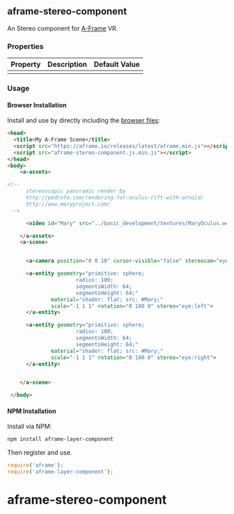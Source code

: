 ## aframe-stereo-component

An Stereo component for [A-Frame](https://aframe.io) VR.

### Properties

| Property | Description | Default Value |
| -------- | ----------- | ------------- |
|          |             |               |

### Usage

#### Browser Installation

Install and use by directly including the [browser files](dist):

```html
<head>
  <title>My A-Frame Scene</title>
  <script src="https://aframe.io/releases/latest/aframe.min.js"></script>
  <script src="aframe-stereo-component.js.min.js"></script>
</head>
<body>
    <a-assets>

<!--
      stereoscopic panoramic render by
      http://pedrofe.com/rendering-for-oculus-rift-with-arnold/
      http://www.meryproject.com/
 -->

      <video id="Mary" src="../basic_development/textures/MaryOculus.webm" loop></video>

    </a-assets>
    <a-scene>


      <a-camera position="0 0 10" cursor-visible="false" stereocam="eye:left;"></a-camera>

      <a-entity geometry="primitive: sphere;
                      radius: 100;
                      segmentsWidth: 64;
                      segmentsHeight: 64;"
              material="shader: flat; src: #Mary;"
              scale="-1 1 1" rotation="0 180 0" stereo="eye:left">
      </a-entity>

      <a-entity geometry="primitive: sphere;
                      radius: 100;
                      segmentsWidth: 64;
                      segmentsHeight: 64;"
              material="shader: flat; src: #Mary;"
              scale="-1 1 1" rotation="0 180 0" stereo="eye:right">
      </a-entity>


    </a-scene>

 </body>


```

#### NPM Installation

Install via NPM:

```bash
npm install aframe-layer-component
```

Then register and use.

```js
require('aframe');
require('aframe-layer-component');
```
# aframe-stereo-component
